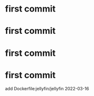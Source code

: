 # first commit
# first commit
# first commit
# first commit
add Dockerfile:jellyfin/jellyfin 2022-03-16
